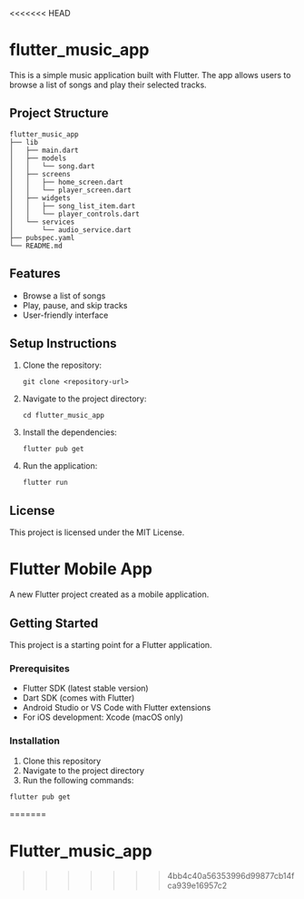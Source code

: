 <<<<<<< HEAD
# flutter_music_app

This is a simple music application built with Flutter. The app allows users to browse a list of songs and play their selected tracks.

## Project Structure

```
flutter_music_app
├── lib
│   ├── main.dart
│   ├── models
│   │   └── song.dart
│   ├── screens
│   │   ├── home_screen.dart
│   │   └── player_screen.dart
│   ├── widgets
│   │   ├── song_list_item.dart
│   │   └── player_controls.dart
│   └── services
│       └── audio_service.dart
├── pubspec.yaml
└── README.md
```

## Features

- Browse a list of songs
- Play, pause, and skip tracks
- User-friendly interface

## Setup Instructions

1. Clone the repository:
   ```
   git clone <repository-url>
   ```

2. Navigate to the project directory:
   ```
   cd flutter_music_app
   ```

3. Install the dependencies:
   ```
   flutter pub get
   ```

4. Run the application:
   ```
   flutter run
   ```

## License

This project is licensed under the MIT License.

# Flutter Mobile App

A new Flutter project created as a mobile application.

## Getting Started

This project is a starting point for a Flutter application.

### Prerequisites

- Flutter SDK (latest stable version)
- Dart SDK (comes with Flutter)
- Android Studio or VS Code with Flutter extensions
- For iOS development: Xcode (macOS only)

### Installation

1. Clone this repository
2. Navigate to the project directory
3. Run the following commands:

```bash
flutter pub get
```
=======
# Flutter_music_app
>>>>>>> 4bb4c40a56353996d99877cb14fca939e16957c2
